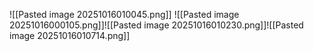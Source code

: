 ![[Pasted image 20251016010045.png]]
![[Pasted image 20251016000105.png]]![[Pasted image 20251016010230.png]]![[Pasted image 20251016010714.png]]